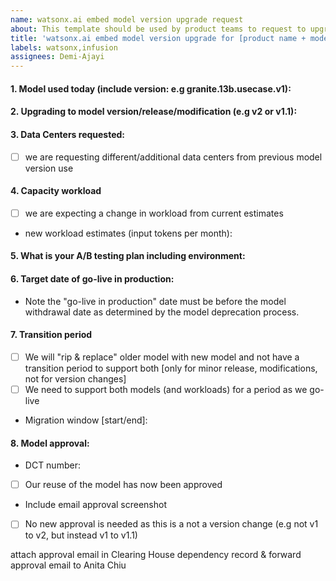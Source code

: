 ```yaml
---
name: watsonx.ai embed model version upgrade request
about: This template should be used by product teams to request to upgrade to a newer version of a model hosted on watsonx.ai 
title: 'watsonx.ai embed model version upgrade for [product name + model version]'
labels: watsonx,infusion
assignees: Demi-Ajayi 
---
```


#### 1. Model used today (include version: e.g granite.13b.usecase.v1):

#### 2. Upgrading to model version/release/modification (e.g v2 or v1.1):  

#### 3. Data Centers requested:

- [ ] we are requesting different/additional data centers from previous model version use

#### 4. Capacity workload

- [ ] we are expecting a change in workload from current estimates
- new workload estimates (input tokens per month):

#### 5. What is your A/B testing plan including environment:

#### 6. Target date of go-live in production:

- Note the "go-live in production" date must be before the model withdrawal date as determined by the model deprecation process.

#### 7. Transition period
- [ ] We will "rip & replace" older model with new model and not have a transition period to support both [only for minor release, modifications, not for version changes]
- [ ] We need to support both models (and workloads) for a period as we go-live
- Migration window [start/end]:

#### 8. Model approval:
- DCT number: 
- [ ] Our reuse of the model has now been approved
- Include email approval screenshot
- [ ] No new approval is needed as this is a not a version change (e.g not v1 to v2, but instead v1 to v1.1)


attach approval email in Clearing House dependency record & forward approval email to Anita Chiu

